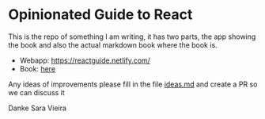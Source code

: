 # Opinionated Guide to React

This is the repo of something I am writing, it has two parts, the app showing the book and also the actual markdown book where the book is.

- Webapp: https://reactguide.netlify.com/
- Book: [here](./book.md)

Any ideas of improvements please fill in the file [ideas.md](./ideas.md) and create a PR so we can discuss it

Danke
Sara Vieira
